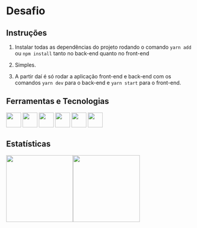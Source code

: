 # Desafio

## Instruções

 1. Instalar todas as dependências do projeto rodando o comando ```yarn add``` ou ```npm install``` tanto no back-end quanto no front-end
 2. Simples.

 3. A partir daí é só rodar a aplicação front-end e back-end com os comandos ```yarn dev``` para o back-end e ```yarn start``` para o front-end.

## Ferramentas e Tecnologias
<img src="https://cdn.jsdelivr.net/gh/devicons/devicon/icons/react/react-original.svg" width="40" height="40"/>  <img src="https://cdn.jsdelivr.net/gh/devicons/devicon/icons/typescript/typescript-plain.svg" width="40" height="40"/>  <img src="https://cdn.jsdelivr.net/gh/devicons/devicon/icons/nodejs/nodejs-original-wordmark.svg" width="40" height="40"/>  <img src="https://cdn.jsdelivr.net/gh/devicons/devicon/icons/html5/html5-original.svg" width="40" height="40"/>  <img src="https://cdn.jsdelivr.net/gh/devicons/devicon/icons/css3/css3-original.svg" width="40" height="40"/>  <img src="https://cdn.jsdelivr.net/gh/devicons/devicon/icons/mysql/mysql-original-wordmark.svg" width="40" height="40"/>
 
          
## Estatísticas 
<div><a href="https://github.com/LucasGabrielGit"><img height="180em" src="https://github-readme-stats.vercel.app/api/top-langs/?username=LucasGabrielGit&layout=compact&langs_count=7&theme=dracula"/><img height="180em" src="https://github-readme-stats.vercel.app/api?username=LucasGabrielGit&show_icons=true&theme=dracula&include_all_commits=true&count_private=true"/></div>
